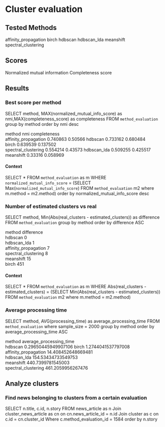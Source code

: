 # Cluster evaluation

## Tested Methods

affinity_propagation
birch
hdbscan
hdbscan_lda
meanshift
spectral_clustering

## Scores

Normalized mutual information
Completeness score

## Results

### Best score per method

SELECT method, MAX(normalized_mutual_info_score) as nmi,MAX(completeness_score) as completeness FROM `method_evaluation` group by method order by nmi desc

method	nmi   	completeness	
affinity_propagation	0.740863	0.50566	
hdbscan	                0.733162	0.680484	
birch	                0.639539	0.137502	
spectral_clustering	    0.554214	0.43573	
hdbscan_lda	            0.509255	0.425517	
meanshift	            0.33316 	0.058969

#### Context 

SELECT * FROM `method_evaluation` as m WHERE `normalized_mutual_info_score` = (SELECT Max(`normalized_mutual_info_score`) FROM `method_evaluation` m2 where m.method = m2.method) order by normalized_mutual_info_score desc

### Number of estimated clusters vs real

SELECT method, Min(Abs(real_clusters - estimated_clusters)) as difference FROM `method_evaluation` group by method order by difference ASC


method	difference   	
hdbscan	                0	
hdbscan_lda	            1	
affinity_propagation	7	
spectral_clustering	    8	
meanshift	            15	
birch	                451	

#### Context

SELECT * FROM `method_evaluation` as m WHERE Abs(real_clusters - estimated_clusters) = (SELECT Min(Abs(real_clusters - estimated_clusters)) FROM `method_evaluation` m2 where m.method = m2.method)

### Average processing time 

SELECT method, AVG(processing_time) as average_processing_time FROM `method_evaluation` where sample_size = 2000 group by method order by average_processing_time ASC


method	average_processing_time   	
hdbscan	0.29650445949907106	
birch	1.2744041537797008	
affinity_propagation	14.408452648669481	
hdbscan_lda	154.53434733549753	
meanshift	440.7399781545003	
spectral_clustering	461.2059956267476	

## Analyze clusters

### Find news belonging to clusters from a certain evaluation

SELECT n.title, c.id, n.story FROM news_article as n
Join cluster_news_article as cn on cn.news_article_id = n.id
Join cluster as c on c.id = cn.cluster_id
Where c.method_evaluation_id = 1584
order by n.story